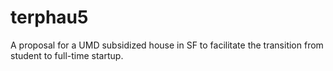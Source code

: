 # terphau5

A proposal for a UMD subsidized house in SF to facilitate the transition from student to full-time startup.